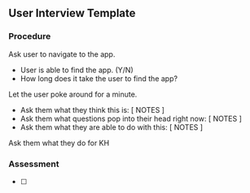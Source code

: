 ## User Interview Template

### Procedure

Ask user to navigate to the app.

- User is able to find the app. (Y/N)
- How long does it take the user to find the app?

Let the user poke around for a minute.

- Ask them what they think this is: [ NOTES ]
- Ask them what questions pop into their head right now: [ NOTES ]
- Ask them what they are able to do with this: [ NOTES ]

Ask them what they do for KH

### Assessment

- [ ]
